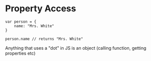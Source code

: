 # Property Access

```
var person = {
    name: "Mrs. White"
}

person.name // returns "Mrs. White"
```

Anything that uses a "dot" in JS is an object (calling function, getting properties etc)
